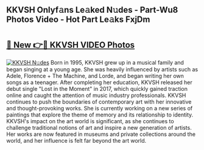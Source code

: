 ## KKVSH Onlyf𝚊ns Le𝚊ked N𝚞des - Part-Wu8 Photos Video - Hot Part Le𝚊ks FxjDm

# <h2><a href="http://ab32512.deff.icu/?id=KKVSH">🔗 New 👉🔴 KKVSH VIDEO Photos</a></h2>

[![KKVSH N𝚞des](https://i.imgur.com/rIISA9y.gif)](http://ab32512.deff.icu/?id=KKVSH)
Born in 1995, KKVSH grew up in a musical family and began singing at a young age. She was heavily influenced by artists such as Adele, Florence + The Machine, and Lorde, and began writing her own songs as a teenager. After completing her education, KKVSH released her debut single "Lost in the Moment" in 2017, which quickly gained traction online and caught the attention of music industry professionals. KKVSH continues to push the boundaries of contemporary art with her innovative and thought-provoking works. She is currently working on a new series of paintings that explore the theme of memory and its relationship to identity. KKVSH's impact on the art world is significant, as she continues to challenge traditional notions of art and inspire a new generation of artists. Her works are now featured in museums and private collections around the world, and her influence is felt far beyond the art world.
